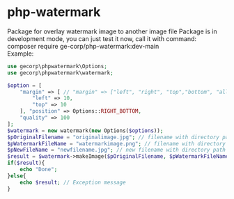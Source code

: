 # php-watermark
Package for overlay watermark image to another image file
Package is in development mode, you can just test it now, call it with command: <br />
composer require ge-corp/php-watermark:dev-main
<br />Example: 
```PHP
use gecorp\phpwatermark\Options;
use gecorp\phpwatermark\watermark;

$option = [
    "margin" => [ // "margin" => ["left", "right", "top","bottom", "all"]
        "left" => 10, 
        "top" => 10
    ], "position" => Options::RIGHT_BOTTOM, 
    "quality" => 100
];
$watermark = new watermark(new Options($options));
$pOriginalFilename = "originalimage.jpg"; // filename with directory path of original image
$pWatermarkFileName = "watermarkimage.png"; // filename with directory of watermark image
$pNewFileName = "newfilename.jpg"; // new filename with directory path
$result = $watermark->makeImage($pOriginalFilename, $pWatermarkFileName, $pNewFileName);
if($result){
    echo "Done";
}else{
    echo $result; // Exception message
}
```